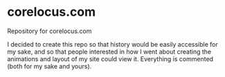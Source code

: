 # corelocus.com
Repository for corelocus.com

I decided to create this repo so that history would be easily accessible for my sake, and so that people interested in how I went about creating the animations and layout of my site could view it. Everything is commented (both for my sake and yours).
